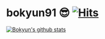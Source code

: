 # bokyun91 😎 [![Hits](https://hits.seeyoufarm.com/api/count/incr/badge.svg?url=https%3A%2F%2Fgithub.com%2Fbokyun91&count_bg=%2379C83D&title_bg=%23555555&icon=&icon_color=%23E7E7E7&title=hits&edge_flat=false)](https://hits.seeyoufarm.com)

[![Bokyun's github stats](https://github-readme-stats.vercel.app/api?username=bokyun91&show_icons=true)](https://github.com/anuraghazra/github-readme-stats)
